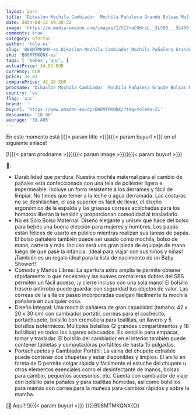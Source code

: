 ```yaml
---
layout: post
title: 'Dikaslon Mochila Cambiador  Mochila Pañalera Grande Bolsas Multifuncionales para Bebés con Cambiador Portátil  Portachupete y Correas para el Cochecito  para Mamá y Papá  Gris '
date: 2024-08-12 09:30:32
image: 'https://m.media-amazon.com/images/I/517+aCU6rsL._SL500_._SL400_.jpg'
comments: true
category: ofertas
author: 'tole.es'
slug: 'B08MTMKQNX-es Dikaslon Mochila Cambiador Mochila Pañalera Grande Bolsas...'
sku: 'B08MTMKQNX-es'
tags: [ 'bebés','🇪🇸', ]
actualPrice: 34.83 EUR
currency: EUR
price: 34.83
comparePrice: 42.98 EUR
prodname: 'Dikaslon Mochila Cambiador  Mochila Pañalera Grande Bolsas Multifuncionales para Bebés con Cambiador Portátil  Portachupete y Correas para el Cochecito  para Mamá y Papá  Gris '
country: 'es'
flag: '🇪🇸'
brand: ''
buyurl: 'https://www.amazon.es/dp/B08MTMKQNX/?tag=tolees-21'
descuento: '18.96'
average: '38.405'
---
```


En este momento está [{{< param title >}}]({{< param buyurl >}}) en el siguiente enlace!

[![{{< param prodname >}}]({{< param image >}})]({{< param buyurl >}})

🔎:

- Durabilidad que perdura: Nuestra mochila maternal para el cambio de pañales está confeccionada con una tela de poliéster ligera e impermeable. Incluye un forro resistente a los derrames y fácil de limpiar. No tienes que temer a la leche o agua derramada. Las costuras no se deshilachan, el asa superior es fácil de llevar, el diseño ergonómico de la espalda y las gruesas correas acolchadas para los hombros liberan la tensión y proporcionan comodidad al trasladarlo.
- No es Sólo Bolso Maternal: Diseño elegante y unisex que hace del bolso para bebés una buena elección para mujeres y hombres. Los papás están felices de usarlo en público mientras realizan sus tareas de papás. El bolso pañalero también puede ser usado como mochila, bolso de mano, cartera y más. Incluso será una gran pieza de equipaje de mano luego de que pase la infancia. ¡Ideal para viajar con sus niños y niñas! ¡También es un regalo ideal para la lista de nacimiento de un Baby Shower!!
- Cómodo y Manos Libres: La apertura extra amplia te permite obtener rápidamente lo que necesites y las suaves cremalleras dobles del SBS permiten un fácil acceso, ¡y cierre incluso con una sola mano! El bolsillo trasero antirrobo puede guardar con seguridad tus objetos de valor. Las correas de la silla de paseo incorporadas cuelgan fácilmente tu mochila pañalera en cualquier cosa.
- Diseño Integral: Una mochila pañalera de gran capacidad (tamaño: 42 x 20 x 30 cm) con cambiador portátil, correas para el cochecito, portachupete, bolsillo con cremallera para toallitas, un llavero y 5 bolsillos isotérmicos. Múltiples bolsillos (2 grandes compartimentos y 18 bolsillos) en todos los lugares adecuados. Es sencillo para empacar, tomar y trasladar. El bolsillo del cambiador en el interior también puede contener tabletas y computadoras portátiles de hasta 15 pulgadas.
- Portachupetes y Cambiador Portátil: La vaina del chupete extraíble puede contener dos chupetes y estar disponibles y limpios. El anillo en forma de D permite colgar rápida y fácilmente el estuche del chupete u otros elementos esenciales como el desinfectante de manos, bolsas para cambio, pequeños accesorios, etc. Cuenta con cambiador de viaje con bolsillo para pañales y para toallitas húmedas, así como bolsillos para mamás con correa para la muñeca para cambios rápidos y sobre la marcha.

[🛒 Aquí!!!]({{< param buyurl >}})
{{<world>}}B08MTMKQNX{{</world>}}

